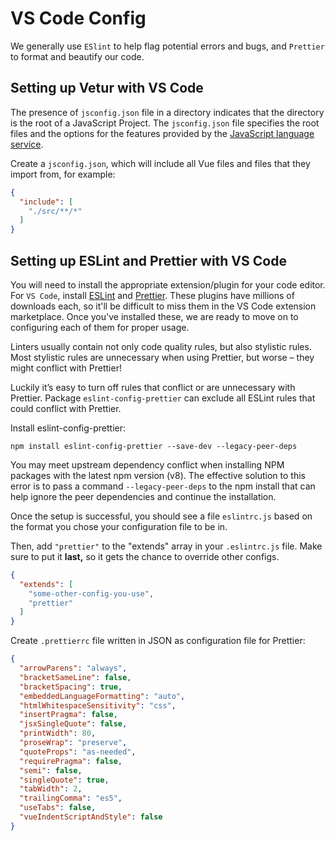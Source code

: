 # VS Code Config

We generally use `ESlint` to help flag potential errors and bugs, and `Prettier` to format and beautify our code. 

## Setting up Vetur with VS Code

The presence of `jsconfig.json` file in a directory indicates that the directory is the root of a JavaScript Project. The `jsconfig.json` file specifies the root files and the options for the features provided by the [JavaScript language service](https://github.com/microsoft/TypeScript/wiki/JavaScript-Language-Service-in-Visual-Studio).

Create a `jsconfig.json`, which will include all Vue files and files that they import from, for example:

```json
{
  "include": [
    "./src/**/*"
  ]
}
```

## Setting up ESLint and Prettier with VS Code

You will need to install the appropriate extension/plugin for your code editor. For `VS Code`, install [ESLint](https://marketplace.visualstudio.com/items?itemName=dbaeumer.vscode-eslint) and [Prettier](https://marketplace.visualstudio.com/items?itemName=esbenp.prettier-vscode). These plugins have millions of downloads each, so it'll be difficult to miss them in the VS Code extension marketplace. Once you've installed these, we are ready to move on to configuring each of them for proper usage.

Linters usually contain not only code quality rules, but also stylistic rules. Most stylistic rules are unnecessary when using Prettier, but worse – they might conflict with Prettier! 

Luckily it’s easy to turn off rules that conflict or are unnecessary with Prettier. Package `eslint-config-prettier` can exclude all ESLint rules that could conflict with Prettier. 

Install eslint-config-prettier:

```shell
npm install eslint-config-prettier --save-dev --legacy-peer-deps
```

You may meet upstream dependency conflict when installing NPM packages with the latest npm version (v8). The effective solution to this error is to pass a command `--legacy-peer-deps` to the npm install that can help ignore the peer dependencies and continue the installation.

Once the setup is successful, you should see a file `eslintrc.js` based on the format you chose your configuration file to be in. 

Then, add `"prettier"` to the "extends" array in your `.eslintrc.js` file. Make sure to put it **last,** so it gets the chance to override other configs.

```json
{
  "extends": [
    "some-other-config-you-use",
    "prettier"
  ]
}
```

Create `.prettierrc` file written in JSON as configuration file for Prettier:

```json
{
  "arrowParens": "always",
  "bracketSameLine": false,
  "bracketSpacing": true,
  "embeddedLanguageFormatting": "auto",
  "htmlWhitespaceSensitivity": "css",
  "insertPragma": false,
  "jsxSingleQuote": false,
  "printWidth": 80,
  "proseWrap": "preserve",
  "quoteProps": "as-needed",
  "requirePragma": false,
  "semi": false,
  "singleQuote": true,
  "tabWidth": 2,
  "trailingComma": "es5",
  "useTabs": false,
  "vueIndentScriptAndStyle": false
}
```
